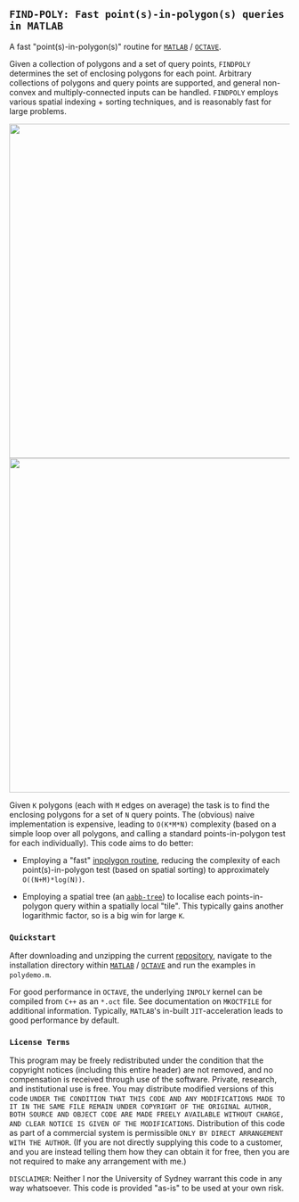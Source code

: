 ## `FIND-POLY: Fast point(s)-in-polygon(s) queries in MATLAB`

A fast "point(s)-in-polygon(s)" routine for <a href="http://www.mathworks.com">`MATLAB`</a> / <a href="https://www.gnu.org/software/octave">`OCTAVE`</a>.

Given a collection of polygons and a set of query points, `FINDPOLY` determines the set of enclosing polygons for each point. Arbitrary collections of polygons and query points are supported, and general non-convex and multiply-connected inputs can be handled. `FINDPOLY` employs various spatial indexing + sorting techniques, and is reasonably fast for large problems.

<p align="center">
  <img src="../master/test-data/img/us-county-sign.jpg" width="600px">
  <img src="../master/test-data/img/us-county-tree.jpg" width="600px">
</p>

Given `K` polygons (each with `M` edges on average) the task is to find the enclosing polygons for a set of `N` query points. The (obvious) naive implementation is expensive, leading to `O(K*M*N)` complexity (based on a simple loop over all polygons, and calling a standard points-in-polygon test for each individually). This code aims to do better:

* Employing a "fast" <a href="https://github.com/dengwirda/inpoly">inpolygon routine</a>, reducing the complexity of each point(s)-in-polygon test (based on spatial  sorting) to approximately `O((N+M)*log(N))`.

* Employing a spatial tree (an <a href="https://github.com/dengwirda/aabb-tree">`aabb-tree`</a>) to localise each points-in-polygon query within a spatially local "tile". This typically gains another logarithmic factor, so is a big win for large `K`.

### `Quickstart`

After downloading and unzipping the current <a href="https://github.com/dengwirda/findpoly/archive/master.zip">repository</a>, navigate to the installation directory within <a href="http://www.mathworks.com">`MATLAB`</a> / <a href="https://www.gnu.org/software/octave">`OCTAVE`</a> and run the examples in `polydemo.m`.

For good performance in `OCTAVE`, the underlying `INPOLY` kernel can be compiled from `C++` as an `*.oct` file. See documentation on `MKOCTFILE` for additional information. Typically, `MATLAB`'s in-built `JIT`-acceleration leads to good performance by default.

### `License Terms`

This program may be freely redistributed under the condition that the copyright notices (including this entire header) are not removed, and no compensation is received through use of the software.  Private, research, and institutional use is free.  You may distribute modified versions of this code `UNDER THE CONDITION THAT THIS CODE AND ANY MODIFICATIONS MADE TO IT IN THE SAME FILE REMAIN UNDER COPYRIGHT OF THE ORIGINAL AUTHOR, BOTH SOURCE AND OBJECT CODE ARE MADE FREELY AVAILABLE WITHOUT CHARGE, AND CLEAR NOTICE IS GIVEN OF THE MODIFICATIONS`. Distribution of this code as part of a commercial system is permissible `ONLY BY DIRECT ARRANGEMENT WITH THE AUTHOR`. (If you are not directly supplying this code to a customer, and you are instead telling them how they can obtain it for free, then you are not required to make any arrangement with me.) 

`DISCLAIMER`:  Neither I nor the University of Sydney warrant this code in any way whatsoever. This code is provided "as-is" to be used at your own risk.

